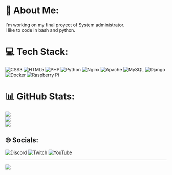 # 💫 About Me:
I'm working on my final proyect of System administrator.<br>I like to code in bash and python. 




# 💻 Tech Stack:
![CSS3](https://img.shields.io/badge/css3-%231572B6.svg?style=for-the-badge&logo=css3&logoColor=white) ![HTML5](https://img.shields.io/badge/html5-%23E34F26.svg?style=for-the-badge&logo=html5&logoColor=white) ![PHP](https://img.shields.io/badge/php-%23777BB4.svg?style=for-the-badge&logo=php&logoColor=white) ![Python](https://img.shields.io/badge/python-3670A0?style=for-the-badge&logo=python&logoColor=ffdd54) ![Nginx](https://img.shields.io/badge/nginx-%23009639.svg?style=for-the-badge&logo=nginx&logoColor=white) ![Apache](https://img.shields.io/badge/apache-%23D42029.svg?style=for-the-badge&logo=apache&logoColor=white) ![MySQL](https://img.shields.io/badge/mysql-4479A1.svg?style=for-the-badge&logo=mysql&logoColor=white) ![Django](https://img.shields.io/badge/django-%23092E20.svg?style=for-the-badge&logo=django&logoColor=white) ![Docker](https://img.shields.io/badge/docker-%230db7ed.svg?style=for-the-badge&logo=docker&logoColor=white) ![Raspberry Pi](https://img.shields.io/badge/-RaspberryPi-C51A4A?style=for-the-badge&logo=Raspberry-Pi)
# 📊 GitHub Stats:
![](https://github-readme-stats.vercel.app/api?username=h4nna&theme=dark&hide_border=false&include_all_commits=false&count_private=false)<br/>
![](https://github-readme-streak-stats.herokuapp.com/?user=h4nna&theme=dark&hide_border=false)<br/>
![](https://github-readme-stats.vercel.app/api/top-langs/?username=h4nna&theme=dark&hide_border=false&include_all_commits=false&count_private=false&layout=compact)

## 🌐 Socials:
[![Discord](https://img.shields.io/badge/Discord-%237289DA.svg?logo=discord&logoColor=white)](https://discord.gg/h4nna6676) [![Twitch](https://img.shields.io/badge/Twitch-%239146FF.svg?logo=Twitch&logoColor=white)](https://twitch.tv/h4nna) [![YouTube](https://img.shields.io/badge/YouTube-%23FF0000.svg?logo=YouTube&logoColor=white)](https://youtube.com/@H4nnahack) 

---
[![](https://visitcount.itsvg.in/api?id=h4nna&icon=0&color=0)](https://visitcount.itsvg.in)

<!-- Proudly created with GPRM ( https://gprm.itsvg.in ) -->
